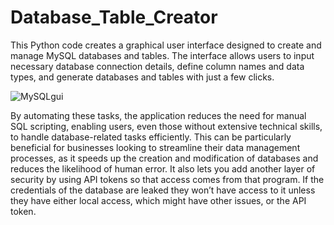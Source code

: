 # Database_Table_Creator

This Python code creates a graphical user interface designed to create and manage MySQL databases and tables. The interface allows users to input necessary database connection details, define column names and data types, and generate databases and tables with just a few clicks.

![MySQLgui](https://github.com/user-attachments/assets/6d5ffb49-7ca5-4a8c-958f-0685c7932183)


By automating these tasks, the application reduces the need for manual SQL scripting, enabling users, even those without extensive technical skills, to handle database-related tasks efficiently. This can be particularly beneficial for businesses looking to streamline their data management processes, as it speeds up the creation and modification of databases and reduces the likelihood of human error. It also lets you add another layer of security by using API tokens so that access comes from that program. If the credentials of the database are leaked they won’t have access to it unless they have either local access, which might have other issues,  or the API token. 
